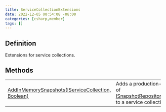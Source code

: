 ```yaml
---
title: ServiceCollectionExtensions
date: 2022-12-05 00:54:08 -08:00
categories: [csharp,member]
tags: []
---
```


## Definition

Extensions for service collections.

## Methods
<table><tr><td><!--/posts/csharp.member.entitydb.inmemory.extensions.servicecollectionextensions.addinmemorysnapshots/--><a href='#'>AddInMemorySnapshots(IServiceCollection, Boolean)</a></td><td>
Adds a production-ready implementation of <a href='/posts/csharp.member.entitydb.abstractions.snapshots.isnapshotrepositoryfactory-1/'>ISnapshotRepositoryFactory&lt;TSnapshot&gt;</a> to a service
collection.
</td></tr></table>
